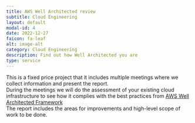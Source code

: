 ```yaml
---
title: AWS Well Architected review
subtitle: Cloud Engineering
layout: default
modal-id: 4
date: 2022-12-27
faicon: fa-leaf
alt: image-alt
category: Cloud Engineering
description: Find out how Well Architected you are
type: service
---
```

This is a fixed price project that it includes multiple meetings where we collect information and present the report.<br>
During the meetings we will do the assessment of your existing cloud infrastructure to see how it complies with the best practices from [AWS Well Architected Framework](https://aws.amazon.com/architecture/well-architected/)<br>
The report includes the areas for improvements and high-level scope of work to be done.